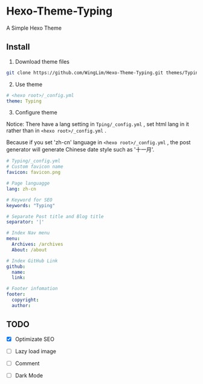 # Hexo-Theme-Typing
A Simple Hexo Theme

## Install
1. Download theme files
```bash
git clone https://github.com/WingLim/Hexo-Theme-Typing.git themes/Typing
```
2. Use theme
```yaml
# <hexo root>/_config.yml
theme: Typing
```

3. Configure theme

Notice: There have a lang setting in `Tping/_config.yml` , set html lang in it rather than in `<hexo root>/_config.yml` .

Because if you set 'zh-cn' language in `<hexo root>/_config.yml` , the post generator will generate Chinese date style such as '十一月'.


```yaml
# Typing/_config.yml
# Custom favicon name
favicon: favicon.png

# Page languagge
lang: zh-cn

# Keyword for SEO
keywords: "Typing"

# Separate Post title and Blog title
separator: '|'

# Index Nav menu
menu:
  Archives: /archives
  About: /about

# Index GitHub Link
github:
  name:
  link:

# Footer infomation
footer:
  copyright:
  author:
```

## TODO

- [x] Optimizate SEO

- [ ] Lazy load image

- [ ] Comment

- [ ] Dark Mode
